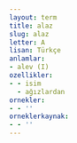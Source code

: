 ```yaml
---
layout: term
title: alaz
slug: alaz
letter: A
lisan: Türkçe
anlamlar:
- alev (I)
ozellikler:
- - isim
  - ağızlardan
ornekler:
- - ''
orneklerkaynak:
- - ''
---
```

